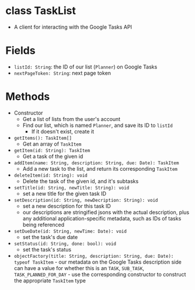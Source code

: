 # class TaskList
- A client for interacting with the Google Tasks API

# Fields
- `listId: String`: the ID of our list (`Planner`) on Google Tasks
- `nextPageToken: String`: next page token

# Methods
- Constructor
	- Get a list of lists from the user's account
	- Find our list, which is named `Planner`, and save its ID to `listId`
		- If it doesn't exist, create it
- `getItems(): TaskItem[]`
	- Get an array of `TaskItem`
- `getItem(id: String): TaskItem`
	- Get a task of the given id
- `addItem(name: String, description: String, due: Date): TaskItem`
	- Add a new task to the list, and return its corresponding `TaskItem`
- `deleteItem(id: String): void`
	- Delete the task of the given id, and it's subtasks
- `setTitle(id: String, newTitle: String): void`
	- set a new title for the given task ID
- `setDescription(id: String, newDecription: String): void`
	- set a new description for this task ID
	- our descriptions are stringified jsons with the actual description, plus any additional application-specific metadata, such as IDs of tasks being referenced
- `setDueDate(id: String, newTime: Date): void`
	- set the task's due date
- `setStatus(id: String, done: bool): void`
	- set the task's status
- `objectFactory(title: String, description: String, due: Date): typeof TaskItem`
		- our metadata on the Google Tasks description side can have a value for whether this is an `TASK`, `SUB_TASK`, `TASK_PLANNED_FOR_DAY`
		- use the corresponding constructor to construct the appropriate `TaskItem` type